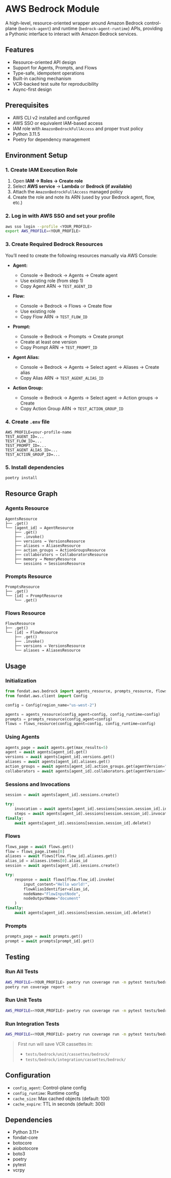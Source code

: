 # AWS Bedrock Module

A high-level, resource-oriented wrapper around Amazon Bedrock control-plane (`bedrock-agent`) and runtime (`bedrock-agent-runtime`) APIs, providing a Pythonic interface to interact with Amazon Bedrock services.

## Features

- Resource-oriented API design
- Support for Agents, Prompts, and Flows
- Type-safe, idempotent operations
- Built-in caching mechanism
- VCR-backed test suite for reproducibility
- Async-first design

## Prerequisites

- AWS CLI v2 installed and configured  
- AWS SSO or equivalent IAM-based access  
- IAM role with `AmazonBedrockFullAccess` and proper trust policy  
- Python 3.11.5  
- Poetry for dependency management  

## Environment Setup

### 1. Create IAM Execution Role

1. Open **IAM → Roles → Create role**  
2. Select **AWS service** → **Lambda** or **Bedrock (if available)**  
3. Attach the `AmazonBedrockFullAccess` managed policy  
4. Create the role and note its ARN (used by your Bedrock agent, flow, etc.)

### 2. Log in with AWS SSO and set your profile

```bash
aws sso login --profile <YOUR_PROFILE>
export AWS_PROFILE=<YOUR_PROFILE>
```

### 3. Create Required Bedrock Resources

You’ll need to create the following resources manually via AWS Console:

- **Agent:**  
  - Console → Bedrock → Agents → Create agent  
  - Use existing role (from step 1)  
  - Copy Agent ARN → `TEST_AGENT_ID`

- **Flow:**  
  - Console → Bedrock → Flows → Create flow  
  - Use existing role  
  - Copy Flow ARN → `TEST_FLOW_ID`

- **Prompt:**  
  - Console → Bedrock → Prompts → Create prompt  
  - Create at least one version  
  - Copy Prompt ARN → `TEST_PROMPT_ID`

- **Agent Alias:**  
  - Console → Bedrock → Agents → Select agent → Aliases → Create alias  
  - Copy Alias ARN → `TEST_AGENT_ALIAS_ID`

- **Action Group:**  
  - Console → Bedrock → Agents → Select agent → Action groups → Create  
  - Copy Action Group ARN → `TEST_ACTION_GROUP_ID`


### 4. Create `.env` file

```env
AWS_PROFILE=your-profile-name
TEST_AGENT_ID=...
TEST_FLOW_ID=...
TEST_PROMPT_ID=...
TEST_AGENT_ALIAS_ID=...
TEST_ACTION_GROUP_ID=...
```

### 5. Install dependencies

```bash
poetry install
```

## Resource Graph

### Agents Resource

```
AgentsResource
├── .get()
└── [agent_id] → AgentResource
    ├── .get()
    ├── .invoke()
    ├── versions → VersionsResource
    ├── aliases → AliasesResource
    ├── action_groups → ActionGroupsResource
    ├── collaborators → CollaboratorsResource
    ├── memory → MemoryResource
    └── sessions → SessionsResource
```

### Prompts Resource

```
PromptsResource
├── .get()
└── [id] → PromptResource
    └── .get()
```

### Flows Resource

```
FlowsResource
├── .get()
└── [id] → FlowResource
    ├── .get()
    ├── .invoke()
    ├── versions → VersionsResource
    └── aliases → AliasesResource
```

## Usage

### Initialization

```python
from fondat.aws.bedrock import agents_resource, prompts_resource, flows_resource
from fondat.aws.client import Config

config = Config(region_name="us-west-2")

agents = agents_resource(config_agent=config, config_runtime=config)
prompts = prompts_resource(config_agent=config)
flows = flows_resource(config_agent=config, config_runtime=config)
```

### Using Agents

```python
agents_page = await agents.get(max_results=5)
agent = await agents[agent_id].get()
versions = await agents[agent_id].versions.get()
aliases = await agents[agent_id].aliases.get()
action_groups = await agents[agent_id].action_groups.get(agentVersion="DRAFT")
collaborators = await agents[agent_id].collaborators.get(agentVersion="DRAFT")
```

### Sessions and Invocations

```python
session = await agents[agent_id].sessions.create()

try:
    invocation = await agents[agent_id].sessions[session.session_id].invocations.create()
    steps = await agents[agent_id].sessions[session.session_id].invocations[invocation.invocation_id].get_steps()
finally:
    await agents[agent_id].sessions[session.session_id].delete()
```

### Flows

```python
flows_page = await flows.get()
flow = flows_page.items[0]
aliases = await flows[flow.flow_id].aliases.get()
alias_id = aliases.items[0].alias_id
session = await agents[agent_id].sessions.create()

try:
    response = await flows[flow.flow_id].invoke(
        input_content="Hello world!",
        flowAliasIdentifier=alias_id,
        nodeName="FlowInputNode",
        nodeOutputName="document"
    )
finally:
    await agents[agent_id].sessions[session.session_id].delete()
```

### Prompts

```python
prompts_page = await prompts.get()
prompt = await prompts[prompt_id].get()
```

## Testing

### Run All Tests

```bash
AWS_PROFILE=<YOUR_PROFILE> poetry run coverage run -m pytest tests/bedrock/
poetry run coverage report -m
```

### Run Unit Tests

```bash
AWS_PROFILE=<YOUR_PROFILE> poetry run coverage run -m pytest tests/bedrock/unit/
```

### Run Integration Tests

```bash
AWS_PROFILE=<YOUR_PROFILE> poetry run coverage run -m pytest tests/bedrock/integration/
```

> First run will save VCR cassettes in:
> - `tests/bedrock/unit/cassettes/bedrock/`
> - `tests/bedrock/integration/cassettes/bedrock/`

## Configuration

- `config_agent`: Control-plane config
- `config_runtime`: Runtime config
- `cache_size`: Max cached objects (default: 100)
- `cache_expire`: TTL in seconds (default: 300)

## Dependencies

- Python 3.11+
- fondat-core
- botocore
- aiobotocore
- boto3
- poetry
- pytest
- vcrpy
